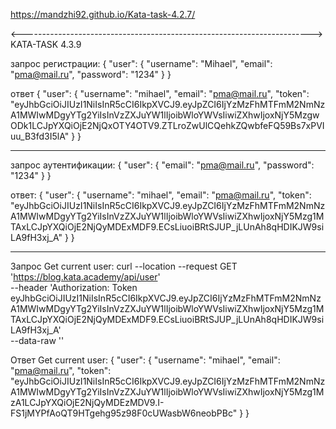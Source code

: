 https://mandzhi92.github.io/Kata-task-4.2.7/



<------------------------------------------------------------------------>
KATA-TASK 4.3.9

запрос регистрации: {
                      "user": {
                        "username": "Mihael",
                        "email": "pma@mail.ru",
                        "password": "1234"
                      }
                    }

ответ {
          "user": {
              "username": "mihael",
              "email": "pma@mail.ru",
              "token":    "eyJhbGciOiJIUzI1NiIsInR5cCI6IkpXVCJ9.eyJpZCI6IjYzMzFhMTFmM2NmNzA1MWIwMDgyYTg2YiIsInVzZXJuYW1lIjoibWloYWVsIiwiZXhwIjoxNjY5MzgwODk1LCJpYXQiOjE2NjQxOTY4OTV9.ZTLroZwUlCQehkZQwbfeFQ59Bs7xPVIuu_B3fd3I5lA"
          }
      }
__________________________________________________________________________    
    
запрос аутентификации: {
  "user": {
    "email": "pma@mail.ru",
    "password": "1234"
  }
}

ответ: {
    "user": {
        "username": "mihael",
        "email": "pma@mail.ru",
        "token": "eyJhbGciOiJIUzI1NiIsInR5cCI6IkpXVCJ9.eyJpZCI6IjYzMzFhMTFmM2NmNzA1MWIwMDgyYTg2YiIsInVzZXJuYW1lIjoibWloYWVsIiwiZXhwIjoxNjY5Mzg1MTAxLCJpYXQiOjE2NjQyMDExMDF9.ECsLiuoiBRtSJUP_jLUnAh8qHDIKJW9siLA9fH3xj_A"
    }
}
___________________________________________________________________________
Запрос Get current user:
curl --location --request GET 'https://blog.kata.academy/api/user' \
--header 'Authorization: Token eyJhbGciOiJIUzI1NiIsInR5cCI6IkpXVCJ9.eyJpZCI6IjYzMzFhMTFmM2NmNzA1MWIwMDgyYTg2YiIsInVzZXJuYW1lIjoibWloYWVsIiwiZXhwIjoxNjY5Mzg1MTAxLCJpYXQiOjE2NjQyMDExMDF9.ECsLiuoiBRtSJUP_jLUnAh8qHDIKJW9siLA9fH3xj_A' \
--data-raw ''

Ответ Get current user:
{
    "user": {
        "username": "mihael",
        "email": "pma@mail.ru",
        "token": "eyJhbGciOiJIUzI1NiIsInR5cCI6IkpXVCJ9.eyJpZCI6IjYzMzFhMTFmM2NmNzA1MWIwMDgyYTg2YiIsInVzZXJuYW1lIjoibWloYWVsIiwiZXhwIjoxNjY5Mzg1MzA1LCJpYXQiOjE2NjQyMDEzMDV9.I-FS1jMYPfAoQT9HTgehg95z98F0cUWasbW6neobPBc"
    }
}
